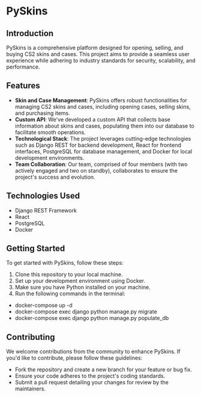 # PySkins

## Introduction

PySkins is a comprehensive platform designed for opening, selling, and buying CS2 skins and cases. This project aims to provide a seamless user experience while adhering to industry standards for security, scalability, and performance.

## Features

- **Skin and Case Management**: PySkins offers robust functionalities for managing CS2 skins and cases, including opening cases, selling skins, and purchasing items.
- **Custom API**: We've developed a custom API that collects base information about skins and cases, populating them into our database to facilitate smooth operations.
- **Technological Stack**: The project leverages cutting-edge technologies such as Django REST for backend development, React for frontend interfaces, PostgreSQL for database management, and Docker for local development environments.
- **Team Collaboration**: Our team, comprised of four members (with two actively engaged and two on standby), collaborates to ensure the project's success and evolution.

## Technologies Used

- Django REST Framework
- React
- PostgreSQL
- Docker

## Getting Started

To get started with PySkins, follow these steps:

1. Clone this repository to your local machine.
2. Set up your development environment using Docker.
3. Make sure you have Python installed on your machine.
4. Run the following commands in the terminal:
 - docker-compose up -d
 - docker-compose exec django python manage.py migrate
 - docker-compose exec django python manage.py populate_db

## Contributing

We welcome contributions from the community to enhance PySkins. If you'd like to contribute, please follow these guidelines:

- Fork the repository and create a new branch for your feature or bug fix.
- Ensure your code adheres to the project's coding standards.
- Submit a pull request detailing your changes for review by the maintainers.
